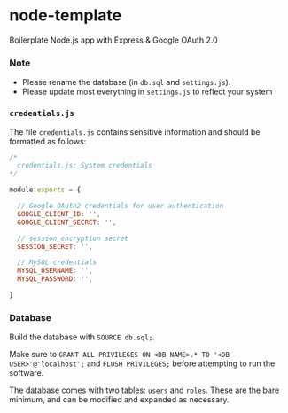 # node-template
Boilerplate Node.js app with Express &amp; Google OAuth 2.0

### Note

- Please rename the database (in `db.sql` and `settings.js`).
- Please update most everything in `settings.js` to reflect your system


### `credentials.js`

The file `credentials.js` contains sensitive information and should be formatted as follows:

```javascript
/*
  credentials.js: System credentials
*/

module.exports = {

  // Google OAuth2 credentials for user authentication
  GOOGLE_CLIENT_ID: '',
  GOOGLE_CLIENT_SECRET: '',

  // session encryption secret
  SESSION_SECRET: '',

  // MySQL credentials
  MYSQL_USERNAME: '',
  MYSQL_PASSWORD: '',

}
```

### Database

Build the database with `SOURCE db.sql;`.

Make sure to `GRANT ALL PRIVILEGES ON <DB NAME>.* TO '<DB USER>'@'localhost';` and `FLUSH PRIVILEGES;` before attempting to run the software.

The database comes with two tables: `users` and `roles`. These are the bare minimum, and can be modified and expanded as necessary.